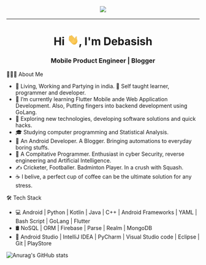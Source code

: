  <p align="center">
  <img src="https://github.com/thompsonemerson/thompsonemerson/raw/master/cover-thompson.png" height="200"/>
</p>
<hr>
<h1 align="center">Hi <img src="https://raw.githubusercontent.com/ABSphreak/ABSphreak/master/gifs/Hi.gif" width="30px">, I'm Debasish</h1>
<h3 align="center">Mobile Product Engineer | Blogger</h3>

</p>


👨🏻‍💻 About Me

- 👋   Living, Working and Partying in india. 🤞    Self taught learner, programmer and developer. 
- 🔭   I’m currently learning Flutter Mobile ande Web Application Development. Also, Putting fingers into backend development using GoLang. 
- 🤔   Exploring new technologies, developing software solutions and quick hacks.
- 🎓   Studying computer programming and Statistical Analysis.
- 💼   An Android Developer. A Blogger. Bringing automations to everyday boring stuffs.
- 🌱   A Compitative Programmer. Enthusiast in cyber Security, reverse engineering and Artificial Intelligence. 
- ✍️   Cricketer, Footballer. Badminton Player. In a crush with Squash. 
- ☕   I belive, a perfect cup of coffee can be the ultimate solution for any stress.

🛠 Tech Stack

- 💻   Android | Python | Kotlin | Java | C++ | Android Frameworks | YAML | Bash Script | GoLang | Flutter
- 🛢    NoSQL | ORM | Firebase | Parse | Realm | MongoDB 
- 🔧   Android Studio | IntelliJ IDEA | PyCharm | Visual Studio code | Eclipse | Git | PlayStore





![Anurag's GitHub stats](https://github-readme-stats.vercel.app/api?username=dd8745&show_icons=true&theme=merko)
